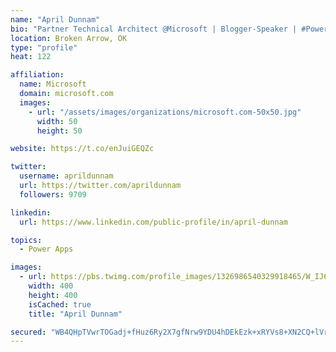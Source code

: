 ```yaml
---
name: "April Dunnam"
bio: "Partner Technical Architect @Microsoft | Blogger-Speaker | #PowerApps, #PowerAutomate, #Office365, #SharePoint | #WIT | #Karaoke Queen"
location: Broken Arrow, OK
type: "profile"
heat: 122

affiliation:
  name: Microsoft
  domain: microsoft.com
  images:
    - url: "/assets/images/organizations/microsoft.com-50x50.jpg"
      width: 50
      height: 50

website: https://t.co/enJuiGEQZc

twitter:
  username: aprildunnam
  url: https://twitter.com/aprildunnam
  followers: 9709

linkedin:
  url: https://www.linkedin.com/public-profile/in/april-dunnam

topics:
  - Power Apps

images:
  - url: https://pbs.twimg.com/profile_images/1326986540329918465/W_IJ6Ih2_400x400.jpg
    width: 400
    height: 400
    isCached: true
    title: "April Dunnam"

secured: "WB4QHpTVwrTOGadj+fHuz6Ry2X7gfNrw9YDU4hDEkEzk+xRYVs8+XN2CQ+lVraF8PyTlvcvq+Dp5rn6cWuKdFyWfo5C1dZlw1wNQU7stJxuCJGD35FjwuxGsePV4QWs3zZgppH9bLSb4TEkzXkGdotN0dhRvUUfyu/CwEzpQcfvuRt71gxjcbiYQz6SDjvP7KXKhkVStGg7TfIQeyU+rJXvrxezV6WPylgpTospGHzLawEFhjD2h02j8iE4Z2hYFlGN/DuS/RJ+cAhoYLeaccycaBugmFXU4g/CeE/552xEP7Vcmiu06LLzFIvAemBXctFkKRKRv8FUAub6F2cCf4jLnsfsCgK2rOzT5EiMVW8Bo2JrdSa5FnFjxkXNZ98n/MkwFDKH4WVknJLk5KA5M0RIcNZsPDeMOQN5457a1L/g=;uGzrOvuftB/MP7vpNuWHjA=="
---
```


